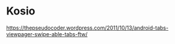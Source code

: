 # Kosio
https://thepseudocoder.wordpress.com/2011/10/13/android-tabs-viewpager-swipe-able-tabs-ftw/
